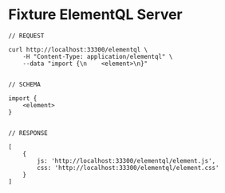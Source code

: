 # Fixture ElementQL Server


    // REQUEST

    curl http://localhost:33300/elementql \
        -H "Content-Type: application/elementql" \
        --data "import {\n    <element>\n}"


    // SCHEMA

    import {
        <element>
    }


    // RESPONSE

    [
        {
            js: 'http://localhost:33300/elementql/element.js',
            css: 'http://localhost:33300/elementql/element.css'
        }
    ]
